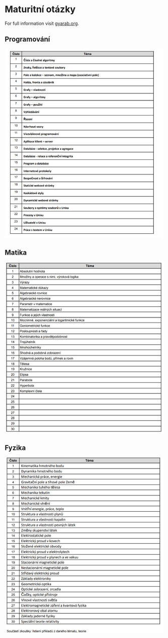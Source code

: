 # Maturitní otázky

For full information visit [gyarab.org](https://www.gyarab.cz).

## Programování

![programovani](img/programko.PNG)

## Matika

![matika](img/matika.PNG)

## Fyzika

![fyzika](img/fyzika.PNG)